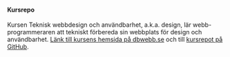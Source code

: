 #### Kursrepo

Kursen Teknisk webbdesign och användbarhet, a.k.a. design, lär webb-programmeraren att tekniskt förbereda sin webbplats för design och användbarhet.  [Länk till kursens hemsida på dbwebb.se](https://dbwebb.se/kurser/design-v2) och till [kursrepot på GitHub](https://github.com/dbwebb-se/design).

